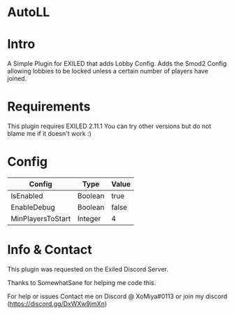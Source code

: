 # AutoLL

<h1>Intro</h1>
A Simple Plugin for EXILED that adds Lobby Config.
Adds the Smod2 Config allowing lobbies to be locked unless a certain number of players have joined.

<h1>Requirements</h1>
This plugin requires EXILED 2.11.1 
You can try other versions but do not blame me if it doesn't work :)
<h1>Config</h1>

| Config  | Type | Value |
| ------------- | ------------- | ------------- |
| IsEnabled  | Boolean  | true  |
| EnableDebug  | Boolean  | false  |
| MinPlayersToStart  | Integer  | 4  |

<h1>Info & Contact</h1>
This plugin was requested on the Exiled Discord Server.

Thanks to SomewhatSane for helping me code this.

For help or issues Contact me on Discord @ XoMiya#0113 or join my discord (https://discord.gg/DxWXw9jmXn)


